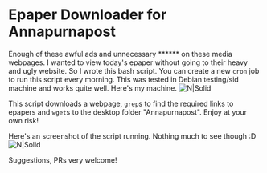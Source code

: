 # Epaper Downloader for Annapurnapost
Enough of these awful ads and unnecessary ****** on these media webpages. I wanted to view today's epaper without going to their heavy and ugly website. So I wrote this bash script. You can create a new `cron` job to run this script every morning. This was tested in Debian testing/sid machine and works quite well. Here's my machine. 
![N|Solid](https://i.imgur.com/PuXS8sW.png)

This script downloads a webpage, `grep`s to find the required links to epapers and `wget`s to the desktop folder "Annapurnapost". Enjoy at your own risk!

Here's an screenshot of the script running. Nothing much to see though :D
![N|Solid](https://i.imgur.com/wFGsRDy.png)

Suggestions, PRs very welcome!
